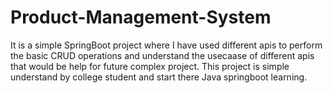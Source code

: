 # Product-Management-System
It is a simple SpringBoot project where I have used different apis to perform the basic CRUD operations and understand the usecaase of different apis that would be help for future complex project.
This project is simple understand by college student and start there Java springboot learning.
